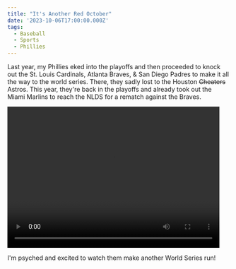 ```yaml
---
title: "It's Another Red October"
date: '2023-10-06T17:00:00.000Z'
tags:
  - Baseball
  - Sports
  - Phillies
---
```


Last year, my Phillies eked into the playoffs and then proceeded to knock out the St. Louis Cardinals, Atlanta Braves, & San Diego Padres to make
it all the way to the world series. There, they sadly lost to the Houston <s>Cheaters</s> Astros. This year, they're back in the playoffs and already
took out the Miami Marlins to reach the NLDS for a rematch against the Braves.
<!-- excerpt -->

<div class="video-container">
    <video controls autoplay="false" width="480" height="320">
        <source src="/videos/posts/2023-10-06-its-another-red-october/phillies-stott-grand-slam.mp4" type="video/mp4" />
         Not Supported
    </video>
</div>

I'm psyched and excited to watch them make another World Series run!